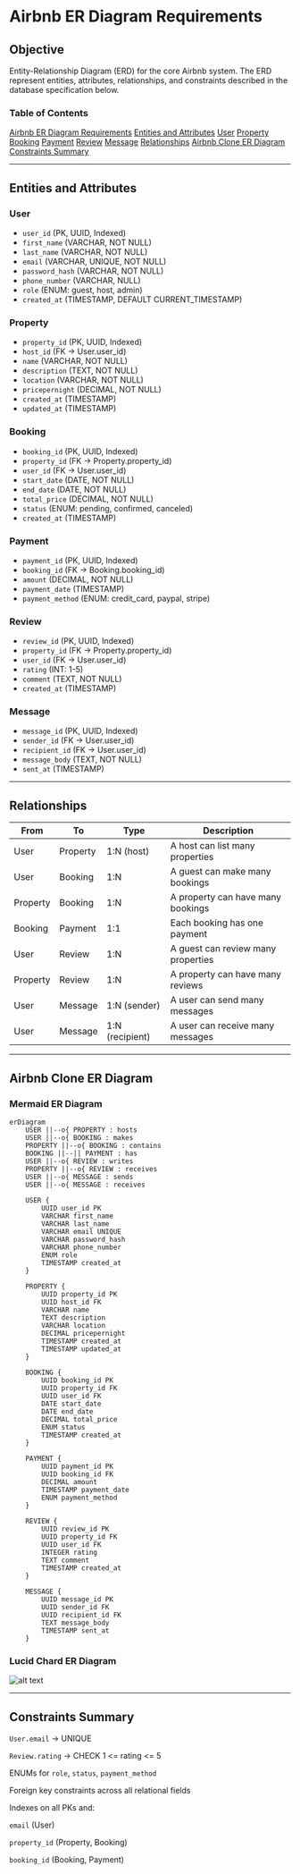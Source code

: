# Airbnb ER Diagram Requirements

## Objective

Entity-Relationship Diagram (ERD) for the core Airbnb system. The ERD represent
entities, attributes, relationships, and constraints described in the database
specification below.

### Table of Contents

[Airbnb ER Diagram Requirements](#airbnb-er-diagram-requirements)
[Entities and Attributes](#entities-and-attributes)
[User](#user)
[Property](#property)
[Booking](#booking)
[Payment](#payment)
[Review](#review)
[Message](#message)
[Relationships](#relationships)
[Airbnb Clone ER Diagram](#airbnb-clone-er-diagram)
[Constraints Summary](#constraints-summary)

---

## Entities and Attributes

### User

- `user_id` (PK, UUID, Indexed)
- `first_name` (VARCHAR, NOT NULL)
- `last_name` (VARCHAR, NOT NULL)
- `email` (VARCHAR, UNIQUE, NOT NULL)
- `password_hash` (VARCHAR, NOT NULL)
- `phone_number` (VARCHAR, NULL)
- `role` (ENUM: guest, host, admin)
- `created_at` (TIMESTAMP, DEFAULT CURRENT_TIMESTAMP)

### Property

- `property_id` (PK, UUID, Indexed)
- `host_id` (FK → User.user_id)
- `name` (VARCHAR, NOT NULL)
- `description` (TEXT, NOT NULL)
- `location` (VARCHAR, NOT NULL)
- `pricepernight` (DECIMAL, NOT NULL)
- `created_at` (TIMESTAMP)
- `updated_at` (TIMESTAMP)

### Booking

- `booking_id` (PK, UUID, Indexed)
- `property_id` (FK → Property.property_id)
- `user_id` (FK → User.user_id)
- `start_date` (DATE, NOT NULL)
- `end_date` (DATE, NOT NULL)
- `total_price` (DECIMAL, NOT NULL)
- `status` (ENUM: pending, confirmed, canceled)
- `created_at` (TIMESTAMP)

### Payment

- `payment_id` (PK, UUID, Indexed)
- `booking_id` (FK → Booking.booking_id)
- `amount` (DECIMAL, NOT NULL)
- `payment_date` (TIMESTAMP)
- `payment_method` (ENUM: credit_card, paypal, stripe)

### Review

- `review_id` (PK, UUID, Indexed)
- `property_id` (FK → Property.property_id)
- `user_id` (FK → User.user_id)
- `rating` (INT: 1-5)
- `comment` (TEXT, NOT NULL)
- `created_at` (TIMESTAMP)

### Message

- `message_id` (PK, UUID, Indexed)
- `sender_id` (FK → User.user_id)
- `recipient_id` (FK → User.user_id)
- `message_body` (TEXT, NOT NULL)
- `sent_at` (TIMESTAMP)

---

## Relationships

| From     | To       | Type            | Description                        |
| -------- | -------- | --------------- | ---------------------------------- |
| User     | Property | 1:N (host)      | A host can list many properties    |
| User     | Booking  | 1:N             | A guest can make many bookings     |
| Property | Booking  | 1:N             | A property can have many bookings  |
| Booking  | Payment  | 1:1             | Each booking has one payment       |
| User     | Review   | 1:N             | A guest can review many properties |
| Property | Review   | 1:N             | A property can have many reviews   |
| User     | Message  | 1:N (sender)    | A user can send many messages      |
| User     | Message  | 1:N (recipient) | A user can receive many messages   |

---

## Airbnb Clone ER Diagram

### Mermaid ER Diagram

```mermaid
erDiagram
    USER ||--o{ PROPERTY : hosts
    USER ||--o{ BOOKING : makes
    PROPERTY ||--o{ BOOKING : contains
    BOOKING ||--|| PAYMENT : has
    USER ||--o{ REVIEW : writes
    PROPERTY ||--o{ REVIEW : receives
    USER ||--o{ MESSAGE : sends
    USER ||--o{ MESSAGE : receives

    USER {
        UUID user_id PK
        VARCHAR first_name
        VARCHAR last_name
        VARCHAR email UNIQUE
        VARCHAR password_hash
        VARCHAR phone_number
        ENUM role
        TIMESTAMP created_at
    }

    PROPERTY {
        UUID property_id PK
        UUID host_id FK
        VARCHAR name
        TEXT description
        VARCHAR location
        DECIMAL pricepernight
        TIMESTAMP created_at
        TIMESTAMP updated_at
    }

    BOOKING {
        UUID booking_id PK
        UUID property_id FK
        UUID user_id FK
        DATE start_date
        DATE end_date
        DECIMAL total_price
        ENUM status
        TIMESTAMP created_at
    }

    PAYMENT {
        UUID payment_id PK
        UUID booking_id FK
        DECIMAL amount
        TIMESTAMP payment_date
        ENUM payment_method
    }

    REVIEW {
        UUID review_id PK
        UUID property_id FK
        UUID user_id FK
        INTEGER rating
        TEXT comment
        TIMESTAMP created_at
    }

    MESSAGE {
        UUID message_id PK
        UUID sender_id FK
        UUID recipient_id FK
        TEXT message_body
        TIMESTAMP sent_at
    }
```

### Lucid Chard ER Diagram

![alt text](https://lucid.app/publicSegments/view/d54c101c-eb3a-47fc-8b3f-e462a8da85c0/image.jpeg)

---

## Constraints Summary

`User.email` → UNIQUE

`Review.rating` → CHECK 1 <= rating <= 5

ENUMs for `role`, `status`, `payment_method`

Foreign key constraints across all relational fields

Indexes on all PKs and:

`email` (User)

`property_id` (Property, Booking)

`booking_id` (Booking, Payment)
